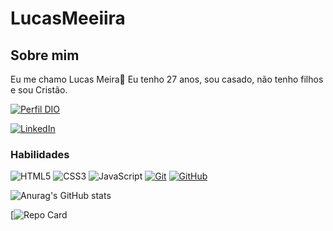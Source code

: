 
<h1>  LucasMeeiira</h1>

<h2> Sobre mim </h2>

<p> Eu me chamo Lucas Meira👋
Eu tenho 27 anos, sou casado, não tenho filhos e sou Cristão.</p>

[![Perfil DIO](https://img.shields.io/badge/-Meu%20Perfil%20na%20DIO-333?style=for-the-badge)](https://www.dio.me/users/lucas_meeiira)

[![LinkedIn](https://img.shields.io/badge/-LinkedIn-333?style=for-the-badge&logo=linkedin&logoColor=80EE00)](https://www.linkedin.com/in/lucas-meira-desenvolvedor-front-end/)




### Habilidades

![HTML5](https://img.shields.io/badge/HTML-010?style=for-the-badge&logo=html5&logoColor=80EE00)
![CSS3](https://img.shields.io/badge/CSS3-333?style=for-the-badge&logo=css3&logoColor=80EE00)
![JavaScript](https://img.shields.io/badge/JavaScript-010?style=for-the-badge&logo=javascript&logoColor=80EE00)
[![Git](https://img.shields.io/badge/Git-333?style=for-the-badge&logo=git&logoColor=80EE00)](https://git-scm.com/doc)
[![GitHub](https://img.shields.io/badge/GitHub-010?style=for-the-badge&logo=github&logoColor=80EE00)](https://docs.github.com/)





![Anurag's GitHub stats](https://github-readme-stats.vercel.app/api?username=LucasMeeiira&anuraghazra&theme=dark&show_icons=true) 

[![Repo Card](https://github-readme-stats.vercel.app/api/pin/?username=LucasMeeiira&repo=dio-lab-open-source&bg_color=111&border_color=fff&show_icons=true&icon_color=fff&title_color=fff&text_color=FFF)